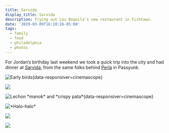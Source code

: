 ```yaml
---
title: Sarvida
display_title: Sarvida
description: Trying out Lou Boquila’s new restaurant in Fishtown.
date: '2019-03-09T16:28:26-05:00'
tags:
  - family
  - food
  - philadelphia
  - photos
---
```


For Jordan’s birthday last weekend we took a quick trip into the city and had dinner at [Sarvida](https://www.sarvidaphilly.com/), from the same folks behind [Perla](http://www.perlaphilly.com/) in Passyunk.

![](sarvida-1.jpg "Early birds"){data-responsiver=cinemascope}

![](sarvida-2.jpg)

![](sarvida-3.jpg "Lechon *manok* and *crispy pata*"){data-responsiver=cinemascope}

![](sarvida-4.jpg "*Halo-halo*")

![](sarvida-5.jpg)

![](sarvida-6.jpg)